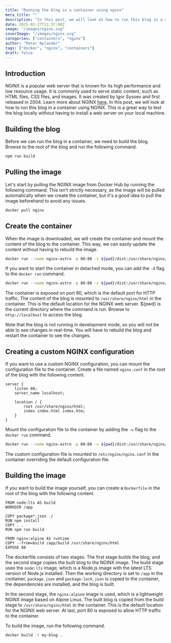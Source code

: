 ```yaml
---
title: "Running the blog in a container using nginx"
meta_title: ""
description: "In this post, we will look at how to run this blog in a container using nginx."
date: 2025-02-27T11:37:00Z
image: "/images/nginx.svg"
coverImage: "/images/nginx.svg"
categories: ["containers", "nginx"]
author: "Peter Nylander"
tags: ["docker", "nginx", "containers"]
draft: false
---
```


## Introduction
NGINX is a popular web server that is known for its high performance and low resource usage. It is commonly used to serve static content, such as HTML files, CSS files, and images.
It was created by Igor Sysoev and first released in 2004. Learn more about NGINX [here](https://www.nginx.com/).
In this post, we will look at how to run this blog in a container using NGINX. This is a great way to test the blog locally without having to install a web server on your local machine.
  
## Building the blog
Before we can run the blog in a container, we need to build the blog. Browse to the root of the blog and run the following command.
```sh
npm run build
```

## Pulling the image
Let's start by pulling the NGINX image from Docker Hub by running the following command. This isn't strictly necessary, as the image will be pulled automatically when we create the container, but it's a good idea to pull the image beforehand to avoid any issues.
```sh
docker pull nginx
```

## Create the container
When the image is downloaded, we will create the container and mount the content of the blog to the container. This way, we can easily update the content without having to rebuild the image.
```sh
docker run --name nginx-astro -p 80:80 -v ${pwd}/dist:/usr/share/nginx/html nginx
```

If you want to start the container in detached mode, you can add the `-d` flag to the `docker run` command.
```sh	
docker run --name nginx-astro -p 80:80 -v ${pwd}/dist:/usr/share/nginx/html -d nginx
```

The container is exposed on port 80, which is the default port for HTTP traffic. The content of the blog is mounted to `/usr/share/nginx/html` in the container. This is the default location for the NGINX web server. ${pwd} is the current directory where the command is run.
Browse to `http://localhost` to access the blog.

Note that the blog is not running in development mode, so you will not be able to see changes in real-time. You will have to rebuild the blog and restart the container to see the changes.

## Creating a custom NGINX configuration

If you want to use a custom NGINX configuration, you can mount the configuration file to the container. Create a file named `nginx.conf` in the root of the blog with the following content.
```nginx
server {
    listen 80;
    server_name localhost;

    location / {
        root /usr/share/nginx/html;
        index index.html index.htm;
    }
}
```

Mount the configuration file to the container by adding the `-v` flag to the `docker run` command.
```sh
docker run --name nginx-astro -p 80:80 -v ${pwd}/dist:/usr/share/nginx/html -v ${pwd}/nginx.conf:/etc/nginx/nginx.conf -d nginx
```

The custom configuration file is mounted to `/etc/nginx/nginx.conf` in the container overriding the default configuration file.

## Building the image
If you want to build the image yourself, you can create a `Dockerfile` in the root of the blog with the following content.
``` docker
FROM node:lts AS build
WORKDIR /app

COPY package*.json ./
RUN npm install
COPY . .
RUN npm run build

FROM nginx:alpine AS runtime
COPY --from=build /app/build /usr/share/nginx/html
EXPOSE 80
```

The dockerfile consists of two stages. The first stage builds the blog, and the second stage copies the built blog to the NGINX image.
The build stage uses the `node:lts` image, which is a Node.js image with the latest LTS version of Node.js installed. Then the working directory is set to `/app` in the container, `package.json` and `package-lock.json` is copied to the container, the dependencies are installed, and the blog is built.

In the second stage, the `nginx:alpine` image is used, which is a lightweight NGINX image based on Alpine Linux.
The built blog is copied from the build stage to `/usr/share/nginx/html` in the container. This is the default location for the NGINX web server.
At last, port 80 is exposed to allow HTTP traffic to the container.

To build the image, run the following command.
```sh
docker build -t my-blog .
```